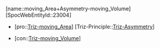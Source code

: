 ﻿---
type: TrizContradiction
aliases:
- moving_Area+Asymmetry-moving_Volume
license: CC BY-SA 4.0
copyright: https://github.com/SpocWeb
IsDeleted: false
IsReadOnly: false
Confidential: public
tags: 
- Triz/Contradiction
---
[name::moving_Area+Asymmetry-moving_Volume]
[SpocWebEntityId::23004]
+ [pro::[Triz-moving_Area](tech/Triz/Parameter/Triz-moving_Area.md)]
[Triz-Principle::[Triz-Asymmetry](tech/Triz/Principle/Triz-Asymmetry.md)]
- [con::[Triz-moving_Volume](tech/Triz/Parameter/Triz-moving_Volume.md)]

